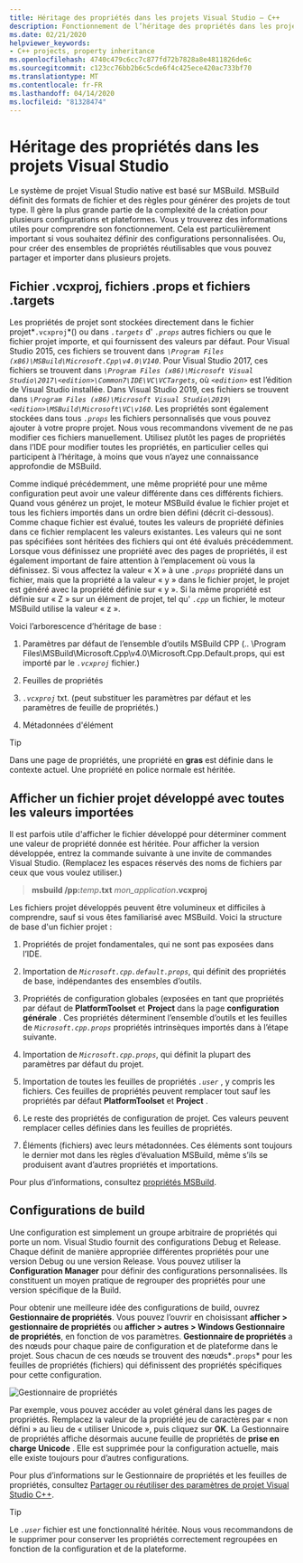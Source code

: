 ```yaml
---
title: Héritage des propriétés dans les projets Visual Studio – C++
description: Fonctionnement de l’héritage des propriétés dans les projets Visual Studio C++ natifs (MSBuild).
ms.date: 02/21/2020
helpviewer_keywords:
- C++ projects, property inheritance
ms.openlocfilehash: 4740c479c6cc7c877fd72b7828a8e4811826de6c
ms.sourcegitcommit: c123cc76bb2b6c5cde6f4c425ece420ac733bf70
ms.translationtype: MT
ms.contentlocale: fr-FR
ms.lasthandoff: 04/14/2020
ms.locfileid: "81328474"
---
```

# <a name="property-inheritance-in-visual-studio-projects"></a>Héritage des propriétés dans les projets Visual Studio

Le système de projet Visual Studio native est basé sur MSBuild. MSBuild définit des formats de fichier et des règles pour générer des projets de tout type. Il gère la plus grande partie de la complexité de la création pour plusieurs configurations et plateformes. Vous y trouverez des informations utiles pour comprendre son fonctionnement. Cela est particulièrement important si vous souhaitez définir des configurations personnalisées. Ou, pour créer des ensembles de propriétés réutilisables que vous pouvez partager et importer dans plusieurs projets.

## <a name="the-vcxproj-file-props-files-and-targets-files"></a>Fichier .vcxproj, fichiers .props et fichiers .targets

Les propriétés de projet sont stockées directement dans le fichier projet*`.vcxproj`*() ou dans *`.targets`* d' *`.props`* autres fichiers ou que le fichier projet importe, et qui fournissent des valeurs par défaut. Pour Visual Studio 2015, ces fichiers se trouvent dans *`\Program Files (x86)\MSBuild\Microsoft.Cpp\v4.0\V140`*. Pour Visual Studio 2017, ces fichiers se trouvent dans *`\Program Files (x86)\Microsoft Visual Studio\2017\<edition>\Common7\IDE\VC\VCTargets`*, où *`<edition>`* est l’édition de Visual Studio installée. Dans Visual Studio 2019, ces fichiers se trouvent dans *`\Program Files (x86)\Microsoft Visual Studio\2019\<edition>\MSBuild\Microsoft\VC\v160`*. Les propriétés sont également stockées dans tous *`.props`* les fichiers personnalisés que vous pouvez ajouter à votre propre projet. Nous vous recommandons vivement de ne pas modifier ces fichiers manuellement. Utilisez plutôt les pages de propriétés dans l’IDE pour modifier toutes les propriétés, en particulier celles qui participent à l’héritage, à moins que vous n’ayez une connaissance approfondie de MSBuild.

Comme indiqué précédemment, une même propriété pour une même configuration peut avoir une valeur différente dans ces différents fichiers. Quand vous générez un projet, le moteur MSBuild évalue le fichier projet et tous les fichiers importés dans un ordre bien défini (décrit ci-dessous). Comme chaque fichier est évalué, toutes les valeurs de propriété définies dans ce fichier remplacent les valeurs existantes. Les valeurs qui ne sont pas spécifiées sont héritées des fichiers qui ont été évalués précédemment. Lorsque vous définissez une propriété avec des pages de propriétés, il est également important de faire attention à l’emplacement où vous la définissez. Si vous affectez la valeur « X » à une *`.props`* propriété dans un fichier, mais que la propriété a la valeur « y » dans le fichier projet, le projet est généré avec la propriété définie sur « y ». Si la même propriété est définie sur « Z » sur un élément de projet, tel qu' *`.cpp`* un fichier, le moteur MSBuild utilise la valeur « z ».

Voici l’arborescence d’héritage de base :

1. Paramètres par défaut de l’ensemble d’outils MSBuild CPP (.. \Program Files\MSBuild\Microsoft.Cpp\v4.0\Microsoft.Cpp.Default.props, qui est importé par le *`.vcxproj`* fichier.)

1. Feuilles de propriétés

1. *`.vcxproj`* txt. (peut substituer les paramètres par défaut et les paramètres de feuille de propriétés.)

1. Métadonnées d'élément

> [!TIP]
> Dans une page de propriétés, une propriété en **gras** est définie dans le contexte actuel. Une propriété en police normale est héritée.

## <a name="view-an-expanded-project-file-with-all-imported-values"></a>Afficher un fichier projet développé avec toutes les valeurs importées

Il est parfois utile d'afficher le fichier développé pour déterminer comment une valeur de propriété donnée est héritée. Pour afficher la version développée, entrez la commande suivante à une invite de commandes Visual Studio. (Remplacez les espaces réservés des noms de fichiers par ceux que vous voulez utiliser.)

> **msbuild /pp:**_temp_**.txt** _mon_application_**.vcxproj**

Les fichiers projet développés peuvent être volumineux et difficiles à comprendre, sauf si vous êtes familiarisé avec MSBuild. Voici la structure de base d'un fichier projet :

1. Propriétés de projet fondamentales, qui ne sont pas exposées dans l’IDE.

1. Importation de *`Microsoft.cpp.default.props`*, qui définit des propriétés de base, indépendantes des ensembles d’outils.

1. Propriétés de configuration globales (exposées en tant que propriétés par défaut de **PlatformToolset** et **Project** dans la page **configuration générale** . Ces propriétés déterminent l’ensemble d’outils et les feuilles de *`Microsoft.cpp.props`* propriétés intrinsèques importés dans à l’étape suivante.

1. Importation de *`Microsoft.cpp.props`*, qui définit la plupart des paramètres par défaut du projet.

1. Importation de toutes les feuilles de propriétés *`.user`* , y compris les fichiers. Ces feuilles de propriétés peuvent remplacer tout sauf les propriétés par défaut **PlatformToolset** et **Project** .

1. Le reste des propriétés de configuration de projet. Ces valeurs peuvent remplacer celles définies dans les feuilles de propriétés.

1. Éléments (fichiers) avec leurs métadonnées. Ces éléments sont toujours le dernier mot dans les règles d’évaluation MSBuild, même s’ils se produisent avant d’autres propriétés et importations.

Pour plus d’informations, consultez [propriétés MSBuild](/visualstudio/msbuild/msbuild-properties).

## <a name="build-configurations"></a>Configurations de build

Une configuration est simplement un groupe arbitraire de propriétés qui porte un nom. Visual Studio fournit des configurations Debug et Release. Chaque définit de manière appropriée différentes propriétés pour une version Debug ou une version Release. Vous pouvez utiliser la **Configuration Manager** pour définir des configurations personnalisées. Ils constituent un moyen pratique de regrouper des propriétés pour une version spécifique de la Build.

Pour obtenir une meilleure idée des configurations de build, ouvrez **Gestionnaire de propriétés**. Vous pouvez l’ouvrir en choisissant **afficher > gestionnaire de propriétés** ou **afficher > autres > Windows Gestionnaire de propriétés**, en fonction de vos paramètres. **Gestionnaire de propriétés** a des nœuds pour chaque paire de configuration et de plateforme dans le projet. Sous chacun de ces nœuds se trouvent des nœuds*`.props`* pour les feuilles de propriétés (fichiers) qui définissent des propriétés spécifiques pour cette configuration.

![Gestionnaire de propriétés](media/property-manager.png "Gestionnaire de propriétés")

Par exemple, vous pouvez accéder au volet général dans les pages de propriétés. Remplacez la valeur de la propriété jeu de caractères par « non défini » au lieu de « utiliser Unicode », puis cliquez sur **OK**. La Gestionnaire de propriétés affiche désormais aucune feuille de propriétés de **prise en charge Unicode** . Elle est supprimée pour la configuration actuelle, mais elle existe toujours pour d’autres configurations.

Pour plus d’informations sur le Gestionnaire de propriétés et les feuilles de propriétés, consultez [Partager ou réutiliser des paramètres de projet Visual Studio C++](create-reusable-property-configurations.md).

> [!TIP]
> Le *`.user`* fichier est une fonctionnalité héritée. Nous vous recommandons de le supprimer pour conserver les propriétés correctement regroupées en fonction de la configuration et de la plateforme.
